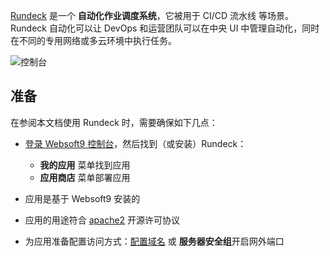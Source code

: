 [Rundeck](https://www.rundeck.com) 是一个 **自动化作业调度系统**，它被用于 CI/CD 流水线  等场景。Rundeck 自动化可以让 DevOps 和运营团队可以在中央 UI 中管理自动化，同时在不同的专用网络或多云环境中执行任务。


![控制台](https://libs.websoft9.com/Websoft9/DocsPicture/zh/rundeck/rundeck-gui-websoft9.webp)


## 准备

在参阅本文档使用 Rundeck 时，需要确保如下几点：

- [登录 Websoft9 控制台](./login-console)，然后找到（或安装）Rundeck：
  - **我的应用** 菜单找到应用 
  - **应用商店** 菜单部署应用

- 应用是基于 Websoft9 安装的


- 应用的用途符合 [apache2](https://opensource.org/licenses/Apache-2.0) 开源许可协议


- 为应用准备配置访问方式：[配置域名](./domain-set) 或 **服务器安全组**开启网外端口